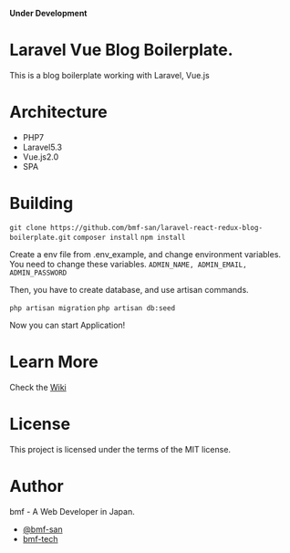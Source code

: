 **Under Development**

# Laravel Vue Blog Boilerplate.
This is a blog boilerplate working with Laravel, Vue.js

# Architecture
* PHP7
* Laravel5.3
* Vue.js2.0
* SPA

# Building
`git clone https://github.com/bmf-san/laravel-react-redux-blog-boilerplate.git`
`composer install`
`npm install`

Create a env file from .env_example, and change environment variables.
You need to change these variables.
`ADMIN_NAME, ADMIN_EMAIL, ADMIN_PASSWORD`

Then, you have to create database, and use artisan commands.

`php artisan migration`
`php artisan db:seed`

Now you can start Application!

# Learn More
Check the [Wiki](https://github.com/bmf-san/laravel-react-redux-blog-boilerplate/wiki)

# License
This project is licensed under the terms of the MIT license.

# Author
bmf - A Web Developer in Japan.
* [@bmf-san](https://twitter.com/bmf_san)
* [bmf-tech](http://bmf-tech.com/)
